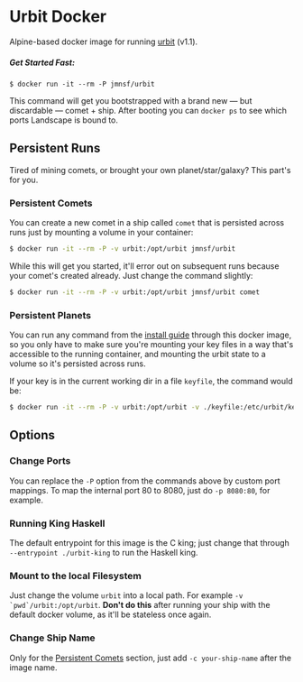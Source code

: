 # Urbit Docker

Alpine-based docker image for running [urbit](https://urbit.org/) (v1.1).

##### Get Started _Fast_:

```shell
$ docker run -it --rm -P jmnsf/urbit
```

This command will get you bootstrapped with a brand new &mdash; but discardable &mdash; comet + ship. After booting you can `docker ps` to see which ports Landscape is bound to.

## Persistent Runs

Tired of mining comets, or brought your own planet/star/galaxy? This part's for you.

### Persistent Comets

You can create a new comet in a ship called `comet` that is persisted across runs just by mounting a volume in your container:

```bash
$ docker run -it --rm -P -v urbit:/opt/urbit jmnsf/urbit
```

While this will get you started, it'll error out on subsequent runs because your comet's created already. Just change the command slightly:

```bash
$ docker run -it --rm -P -v urbit:/opt/urbit jmnsf/urbit comet
```

### Persistent Planets

You can run any command from the [install guide](https://urbit.org/using/install/) through this docker image, so you only have to make sure you're mounting your key files in a way that's accessible to the running container, and mounting the urbit state to a volume so it's persisted across runs.

If your key is in the current working dir in a file `keyfile`, the command would be:

```bash
$ docker run -it --rm -P -v urbit:/opt/urbit -v ./keyfile:/etc/urbit/keyfile jmnsf/urbit -w yourplanet -k /etc/urbit/keyfile
```

## Options

### Change Ports

You can replace the `-P` option from the commands above by custom port mappings. To map the internal port 80 to 8080, just do `-p 8080:80`, for example.

### Running King Haskell

The default entrypoint for this image is the C king; just change that through `--entrypoint ./urbit-king` to run the Haskell king.

### Mount to the local Filesystem

Just change the volume `urbit` into a local path. For example ``-v `pwd`/urbit:/opt/urbit``. **Don't do this** after running your ship with the default docker volume, as it'll be stateless once again.

### Change Ship Name

Only for the [Persistent Comets](#persistent-comets) section, just add `-c your-ship-name` after the image name.
